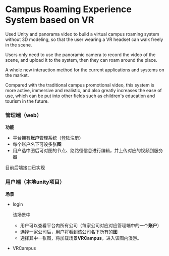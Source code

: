 # Campus Roaming Experience System based on VR
Used Unity and panorama video to build a virtual campus roaming system without 3D modeling, so that the user wearing a VR headset can walk freely in the scene.

Users only need to use the panoramic camera to record the video of the scene, and upload it to the system, then they can roam around the place.

A whole new interaction method for the current applications and systems on the market.

Compared with the traditional campus promotional video, this system is more active, immersive and realistic, and also greatly increases the ease of use, which can be put into other fields such as children's education and tourism in the future.


### 管理端（web）

**功能**

* 平台拥有**账户**管理系统（登陆注册）
* 每个账户名下可设多张**图**
* 用户选中图后可对图的节点、路路径信息进行编辑，并上传对应的视频到服务器

目前后端接口已实现



### 用户端（本地unity项目）

**场景**

* login

  该场景中

  * 用户可以查看平台内所有公司（每家公司对应对应管理端中的一个**账户**）
  * 选择一家公司后，用户将看到该公司名下所有的**图**
  * 选择其中一张图，将加载场景**VRCampus**，进入该图内漫游。

* VRCampus



### 









